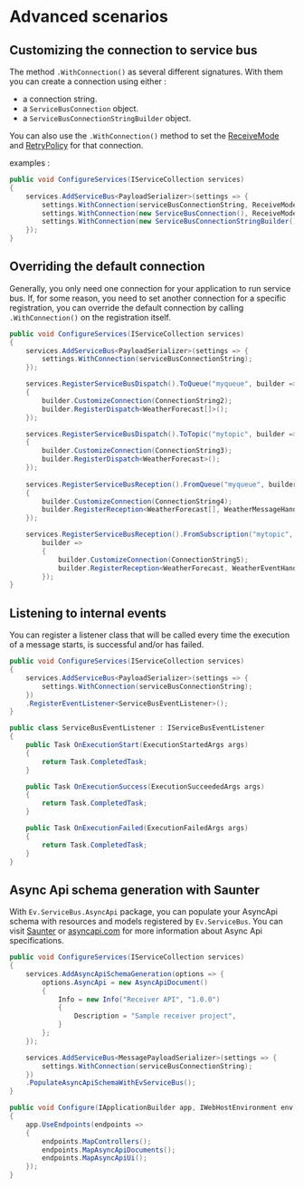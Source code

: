 ﻿# Advanced scenarios

## Customizing the connection to service bus

The method `.WithConnection()` as several different signatures. With them you can create a connection using either :
- a connection string.
- a `ServiceBusConnection` object.
- a `ServiceBusConnectionStringBuilder` object.

You can also use the `.WithConnection()` method to set the 
[ReceiveMode](https://docs.microsoft.com/en-us/dotnet/api/microsoft.servicebus.messaging.receivemode?view=azure-dotnet) 
and [RetryPolicy](https://docs.microsoft.com/en-us/dotnet/api/microsoft.servicebus.retrypolicy?view=azure-dotnet) for that connection.

examples :
```csharp
public void ConfigureServices(IServiceCollection services)
{
    services.AddServiceBus<PayloadSerializer>(settings => {
        settings.WithConnection(serviceBusConnectionString, ReceiveMode.ReceiveAndDelete);
        settings.WithConnection(new ServiceBusConnection(), ReceiveMode.PeekLock, new CustomRetryPolicy());
        settings.WithConnection(new ServiceBusConnectionStringBuilder());
    });
}
```

## Overriding the default connection

Generally, you only need one connection for your application to run service bus.
If, for some reason, you need to set another connection for a specific registration, 
you can override the default connection by calling `.WithConnection()` on the registration itself. 

```csharp
public void ConfigureServices(IServiceCollection services)
{
    services.AddServiceBus<PayloadSerializer>(settings => {
        settings.WithConnection(serviceBusConnectionString);
    });

    services.RegisterServiceBusDispatch().ToQueue("myqueue", builder =>
    {
        builder.CustomizeConnection(ConnectionString2);
        builder.RegisterDispatch<WeatherForecast[]>();
    });

    services.RegisterServiceBusDispatch().ToTopic("mytopic", builder =>
    {
        builder.CustomizeConnection(ConnectionString3);
        builder.RegisterDispatch<WeatherForecast>();
    });
    
    services.RegisterServiceBusReception().FromQueue("myqueue", builder =>
    {
        builder.CustomizeConnection(ConnectionString4);
        builder.RegisterReception<WeatherForecast[], WeatherMessageHandler>();
    });

    services.RegisterServiceBusReception().FromSubscription("mytopic", "mysubscription",
        builder =>
        {
            builder.CustomizeConnection(ConnectionString5);
            builder.RegisterReception<WeatherForecast, WeatherEventHandler>();
        });
}
```

## Listening to internal events

You can register a listener class that will be called every time the execution of a message starts, is successful and/or has failed. 

```csharp
public void ConfigureServices(IServiceCollection services)
{
    services.AddServiceBus<PayloadSerializer>(settings => {
        settings.WithConnection(serviceBusConnectionString);
    })
    .RegisterEventListener<ServiceBusEventListener>();
}

public class ServiceBusEventListener : IServiceBusEventListener
{
    public Task OnExecutionStart(ExecutionStartedArgs args)
    {
        return Task.CompletedTask;
    }

    public Task OnExecutionSuccess(ExecutionSucceededArgs args)
    {
        return Task.CompletedTask;
    }

    public Task OnExecutionFailed(ExecutionFailedArgs args)
    {
        return Task.CompletedTask;
    }
}
```

## Async Api schema generation with Saunter

With `Ev.ServiceBus.AsyncApi` package, you can populate your AsyncApi schema 
with resources and models registered by `Ev.ServiceBus`. 
You can visit [Saunter](https://github.com/tehmantra/saunter) or [asyncapi.com](https://www.asyncapi.com/) 
for more information about Async Api specifications.

```csharp
public void ConfigureServices(IServiceCollection services)
{
    services.AddAsyncApiSchemaGeneration(options => {
        options.AsyncApi = new AsyncApiDocument()
        {
            Info = new Info("Receiver API", "1.0.0")
            {
                Description = "Sample receiver project",
            }
        };
    });

    services.AddServiceBus<MessagePayloadSerializer>(settings => {
        settings.WithConnection(serviceBusConnectionString);
    })
    .PopulateAsyncApiSchemaWithEvServiceBus();
}

public void Configure(IApplicationBuilder app, IWebHostEnvironment env)
{
    app.UseEndpoints(endpoints =>
    {
        endpoints.MapControllers();
        endpoints.MapAsyncApiDocuments();
        endpoints.MapAsyncApiUi();
    });
}
```